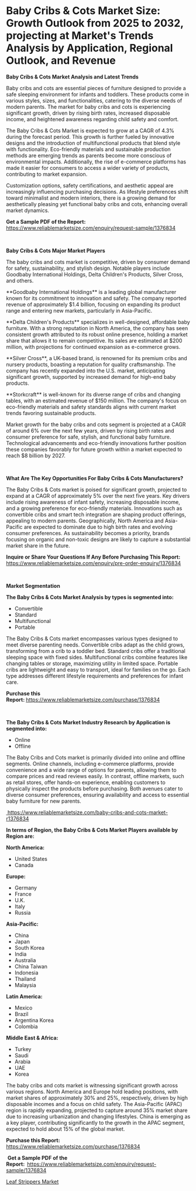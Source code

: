 <p><h1>Baby Cribs & Cots Market Size: Growth Outlook from 2025 to 2032, projecting at Market's Trends Analysis by Application, Regional Outlook, and Revenue</h1></p><p><strong>Baby Cribs & Cots Market Analysis and Latest Trends</strong></p>
<p><p>Baby cribs and cots are essential pieces of furniture designed to provide a safe sleeping environment for infants and toddlers. These products come in various styles, sizes, and functionalities, catering to the diverse needs of modern parents. The market for baby cribs and cots is experiencing significant growth, driven by rising birth rates, increased disposable income, and heightened awareness regarding child safety and comfort.</p><p>The Baby Cribs & Cots Market is expected to grow at a CAGR of 4.3% during the forecast period. This growth is further fueled by innovative designs and the introduction of multifunctional products that blend style with functionality. Eco-friendly materials and sustainable production methods are emerging trends as parents become more conscious of environmental impacts. Additionally, the rise of e-commerce platforms has made it easier for consumers to access a wider variety of products, contributing to market expansion.</p><p>Customization options, safety certifications, and aesthetic appeal are increasingly influencing purchasing decisions. As lifestyle preferences shift toward minimalist and modern interiors, there is a growing demand for aesthetically pleasing yet functional baby cribs and cots, enhancing overall market dynamics.</p></p>
<p><strong>Get a Sample PDF of the Report:&nbsp;</strong> <a href="https://www.reliablemarketsize.com/enquiry/request-sample/1376834?utm_campaign=1879&utm_medium=2&utm_source=Github&utm_content=ia&utm_term=13012025&utm_id=baby-cribs-cots">https://www.reliablemarketsize.com/enquiry/request-sample/1376834</a></p>
<p>&nbsp;</p>
<p><strong>Baby Cribs & Cots Major Market Players</strong></p>
<p><p>The baby cribs and cots market is competitive, driven by consumer demand for safety, sustainability, and stylish design. Notable players include Goodbaby International Holdings, Delta Children's Products, Silver Cross, and others.</p><p>**Goodbaby International Holdings** is a leading global manufacturer known for its commitment to innovation and safety. The company reported revenue of approximately $1.4 billion, focusing on expanding its product range and entering new markets, particularly in Asia-Pacific.</p><p>**Delta Children's Products** specializes in well-designed, affordable baby furniture. With a strong reputation in North America, the company has seen consistent growth attributed to its robust online presence, holding a market share that allows it to remain competitive. Its sales are estimated at $200 million, with projections for continued expansion as e-commerce grows.</p><p>**Silver Cross**, a UK-based brand, is renowned for its premium cribs and nursery products, boasting a reputation for quality craftsmanship. The company has recently expanded into the U.S. market, anticipating significant growth, supported by increased demand for high-end baby products.</p><p>**Storkcraft** is well-known for its diverse range of cribs and changing tables, with an estimated revenue of $150 million. The company's focus on eco-friendly materials and safety standards aligns with current market trends favoring sustainable products.</p><p>Market growth for the baby cribs and cots segment is projected at a CAGR of around 6% over the next few years, driven by rising birth rates and consumer preference for safe, stylish, and functional baby furniture. Technological advancements and eco-friendly innovations further position these companies favorably for future growth within a market expected to reach $8 billion by 2027.</p></p>
<p>&nbsp;</p>
<p><strong>What Are The Key Opportunities For Baby Cribs & Cots Manufacturers?</strong></p>
<p><p>The Baby Cribs & Cots market is poised for significant growth, projected to expand at a CAGR of approximately 5% over the next five years. Key drivers include rising awareness of infant safety, increasing disposable income, and a growing preference for eco-friendly materials. Innovations such as convertible cribs and smart tech integration are shaping product offerings, appealing to modern parents. Geographically, North America and Asia-Pacific are expected to dominate due to high birth rates and evolving consumer preferences. As sustainability becomes a priority, brands focusing on organic and non-toxic designs are likely to capture a substantial market share in the future.</p></p>
<p><strong>Inquire or Share Your Questions If Any Before Purchasing This Report:</strong> <a href="https://www.reliablemarketsize.com/enquiry/pre-order-enquiry/1376834?utm_campaign=1879&utm_medium=2&utm_source=Github&utm_content=ia&utm_term=13012025&utm_id=baby-cribs-cots">https://www.reliablemarketsize.com/enquiry/pre-order-enquiry/1376834</a></p>
<p>&nbsp;</p>
<p><strong>Market Segmentation</strong></p>
<p><strong>The Baby Cribs & Cots Market Analysis by types is segmented into:</strong></p>
<p><ul><li>Convertible</li><li>Standard</li><li>Multifunctional</li><li>Portable</li></ul></p>
<p><p>The Baby Cribs & Cots market encompasses various types designed to meet diverse parenting needs. Convertible cribs adapt as the child grows, transforming from a crib to a toddler bed. Standard cribs offer a traditional sleeping space with fixed sides. Multifunctional cribs combine features like changing tables or storage, maximizing utility in limited space. Portable cribs are lightweight and easy to transport, ideal for families on the go. Each type addresses different lifestyle requirements and preferences for infant care.</p></p>
<p><strong>Purchase this Report:&nbsp;</strong><a href="https://www.reliablemarketsize.com/purchase/1376834?utm_campaign=1879&utm_medium=2&utm_source=Github&utm_content=ia&utm_term=13012025&utm_id=baby-cribs-cots">https://www.reliablemarketsize.com/purchase/1376834</a></p>
<p>&nbsp;</p>
<p><strong>The Baby Cribs & Cots Market Industry Research by Application is segmented into:</strong></p>
<p><ul><li>Online</li><li>Offline</li></ul></p>
<p><p>The Baby Cribs and Cots market is primarily divided into online and offline segments. Online channels, including e-commerce platforms, provide convenience and a wide range of options for parents, allowing them to compare prices and read reviews easily. In contrast, offline markets, such as retail stores, offer hands-on experience, enabling customers to physically inspect the products before purchasing. Both avenues cater to diverse consumer preferences, ensuring availability and access to essential baby furniture for new parents.</p></p>
<p><a href="https://www.reliablemarketsize.com/baby-cribs-and-cots-market-r1376834?utm_campaign=1879&utm_medium=2&utm_source=Github&utm_content=ia&utm_term=13012025&utm_id=baby-cribs-cots">&nbsp;https://www.reliablemarketsize.com/baby-cribs-and-cots-market-r1376834</a></p>
<p><strong>In terms of Region, the Baby Cribs & Cots Market Players available by Region are:</strong></p>
<p>
    <p> <strong> North America: </strong>
        <ul>
            <li>United States</li>
            <li>Canada</li>
        </ul>
        </p> 
    <p> <strong> Europe: </strong>
        <ul>
            <li>Germany</li>
            <li>France</li>
            <li>U.K.</li>
            <li>Italy</li>
            <li>Russia</li>
        </ul>
        </p> 
    <p> <strong> Asia-Pacific: </strong>
        <ul>
            <li>China</li>
            <li>Japan</li>
            <li>South Korea</li>
            <li>India</li>
            <li>Australia</li>
            <li>China Taiwan</li>
            <li>Indonesia</li>
            <li>Thailand</li>
            <li>Malaysia</li>
        </ul>
        </p> 
    <p> <strong> Latin America: </strong>
        <ul>
            <li>Mexico</li>
            <li>Brazil</li>
            <li>Argentina Korea</li>
            <li>Colombia</li>
        </ul>
        </p> 
    <p> <strong> Middle East & Africa: </strong>
        <ul>
            <li>Turkey</li>
            <li>Saudi</li>
            <li>Arabia</li>
            <li>UAE</li>
            <li>Korea</li>
        </ul>
    </p>
    </p>
<p><p>The baby cribs and cots market is witnessing significant growth across various regions. North America and Europe hold leading positions, with market shares of approximately 30% and 25%, respectively, driven by high disposable incomes and a focus on child safety. The Asia-Pacific (APAC) region is rapidly expanding, projected to capture around 35% market share due to increasing urbanization and changing lifestyles. China is emerging as a key player, contributing significantly to the growth in the APAC segment, expected to hold about 15% of the global market.</p></p>
<p><strong>Purchase this Report: </strong><a href="https://www.reliablemarketsize.com/purchase/1376834?utm_campaign=1879&utm_medium=2&utm_source=Github&utm_content=ia&utm_term=13012025&utm_id=baby-cribs-cots">https://www.reliablemarketsize.com/purchase/1376834</a></p>
<p>&nbsp;<strong>Get a Sample PDF of the Report:&nbsp;&nbsp;</strong><a href="https://www.reliablemarketsize.com/enquiry/request-sample/1376834?utm_campaign=1879&utm_medium=2&utm_source=Github&utm_content=ia&utm_term=13012025&utm_id=baby-cribs-cots">https://www.reliablemarketsize.com/enquiry/request-sample/1376834</a></p>
<p><strong></strong></p>
<p><p><a href="https://github.com/FassouRP/Market-Research-Report-List-6/blob/main/leaf-strippers-market.md?utm_campaign=1879&utm_medium=2&utm_source=Github&utm_content=ia&utm_term=13012025&utm_id=baby-cribs-cots">Leaf Strippers Market</a></p></p>